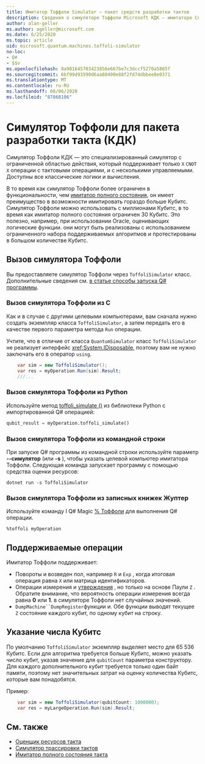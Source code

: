 ```yaml
---
title: Имитатор Тоффоли Simulator — пакет средств разработки тактов
description: Сведения о симуляторе Тоффоли Microsoft КДК — имитаторе Специального целевого симулятора, который можно использовать с миллионами Кубитс.
author: alan-geller
ms.author: ageller@microsoft.com
ms.date: 6/25/2020
ms.topic: article
uid: microsoft.quantum.machines.toffoli-simulator
no-loc:
- Q#
- $$v
ms.openlocfilehash: 8a981645703423856e667be7c3dccf5270a5885f
ms.sourcegitcommit: 6bf99d93590d6aa80490e88f2fd74dbbee8e0371
ms.translationtype: MT
ms.contentlocale: ru-RU
ms.lasthandoff: 08/06/2020
ms.locfileid: "87868106"
---
```

# <a name="quantum-development-kit-qdk-toffoli-simulator"></a>Симулятор Тоффоли для пакета разработки такта (КДК)

Симулятор Тоффоли КДК — это специализированный симулятор с ограниченной областью действия, который поддерживает только `X` `CNOT` `X` операции с тактовыми операциями, и с несколькими управляемыми. Доступны все классические логики и вычисления.

В то время как симулятор Тоффоли более ограничен в функциональности, чем [имитатор полного состояния](xref:microsoft.quantum.machines.full-state-simulator), он имеет преимущество в возможности имитировать гораздо больше Кубитс. Симулятор Тоффоли можно использовать с миллионами Кубитс, в то время как имитатор полного состояния ограничен 30 Кубитс. Это полезно, например, при использовании Oracle, оценивающих логические функции. они могут быть реализованы с использованием ограниченного набора поддерживаемых алгоритмов и протестированы в большом количестве Кубитс.

## <a name="invoking-the-toffoli-simulator"></a>Вызов симулятора Тоффоли

Вы предоставляете симулятор Тоффоли через `ToffoliSimulator` класс. Дополнительные сведения см. [в статье способы запуска Q# программы](xref:microsoft.quantum.guide.host-programs).

### <a name="invoking-the-toffoli-simulator-from-c"></a>Вызов симулятора Тоффоли из C #

Как и в случае с другими целевыми компьютерами, вам сначала нужно создать экземпляр класса `ToffoliSimulator`, а затем передать его в качестве первого параметра метода `Run` операции.

Учтите, что в отличие от класса `QuantumSimulator` класс `ToffoliSimulator` не реализует интерфейс <xref:System.IDisposable>, поэтому вам не нужно заключать его в оператор `using`.

```csharp
    var sim = new ToffoliSimulator();
    var res = myOperation.Run(sim).Result;
    ///...
```

### <a name="invoking-the-toffoli-simulator-from-python"></a>Вызов симулятора Тоффоли из Python

Используйте метод [toffoli_simulate ()](https://docs.microsoft.com/python/qsharp/qsharp.loader.qsharpcallable) из библиотеки Python с импортированной Q# операцией:

```python
qubit_result = myOperation.toffoli_simulate()
```

### <a name="invoking-the-toffoli-simulator-from-the-command-line"></a>Вызов симулятора Тоффоли из командной строки

При запуске Q# программы из командной строки используйте параметр **--симулятор** (или **-s** ), чтобы указать целевой компьютер имитатора Тоффоли. Следующая команда запускает программу с помощью средства оценки ресурсов: 

```dotnetcli
dotnet run -s ToffoliSimulator
```

### <a name="invoking-the-toffoli-simulator-from-juptyer-notebooks"></a>Вызов симулятора Тоффоли из записных книжек Жуптер

Используйте команду I Q# Magic [% Тоффоли](xref:microsoft.quantum.iqsharp.magic-ref.toffoli) для выполнения Q# операции.

```
%toffoli myOperation
```

## <a name="supported-operations"></a>Поддерживаемые операции

Имитатор Тоффоли поддерживает:

* Повороты и возведен пол, например `R` и `Exp` , когда итоговая операция равна `X` или матрица идентификаторов.
* Операции измерения и [утверждения](xref:microsoft.quantum.diagnostics.assertmeasurement) , но только на основе Паули `Z` . Обратите внимание, что вероятность операции измерения всегда равна **0** или **1**. в симуляторе Тоффоли нет случайных значений.
* `DumpMachine``DumpRegister`функции и.
Обе функции выводят текущее `Z` состояние каждого кубит, по одному кубит на строку.

## <a name="specifying-the-number-of-qubits"></a>Указание числа Кубитс

По умолчанию `ToffoliSimulator` экземпляр выделяет место для 65 536 Кубитс.
Если для алгоритма требуется больше Кубитс, можно указать число кубит, указав значение для `qubitCount` параметра конструктору.
Для каждого дополнительного кубит требуется только один байт памяти, поэтому нет значительных затрат на оценку количества Кубитс, которые вам понадобятся.

Пример:

```csharp
    var sim = new ToffoliSimulator(qubitCount: 1000000);
    var res = myLargeOperation.Run(sim).Result;
```

## <a name="see-also"></a>См. также

- [Оценщик ресурсов такта](xref:microsoft.quantum.machines.resources-estimator)
- [Симулятор трассировки тактов](xref:microsoft.quantum.machines.qc-trace-simulator.intro)
- [Имитатор полного состояния такта](xref:microsoft.quantum.machines.full-state-simulator) 